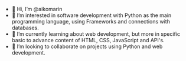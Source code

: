 - 👋 Hi, I’m @aikomarin
- 👀 I’m interested in software development with Python as the main programming language, using Frameworks and connections with databases.
- 🌱 I’m currently learning about web development, but more in specific basic to advance content of HTML, CSS, JavaScript and API's.
- 💞️ I’m looking to collaborate on projects using Python and web development.

